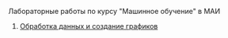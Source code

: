 Лабораторные работы по курсу "Машинное обучение" в МАИ

1.  [Обработка данных и создание графиков](https://github.com/DaniilTsybulko/ML_Labs_MAI/tree/main/Lab_1)
